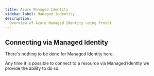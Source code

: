 ```yaml
---
title: Azure Managed Identity
sidebar_label: Managed Indentity
description:
  Overview of Azure Managed Identity using Frosti
---
```


## Connecting via Managed Identity
There's nothing to be done for Managed Identity here. 

Any time it is possible to connect to a resource via Managed Identity we provide the ability to do so.